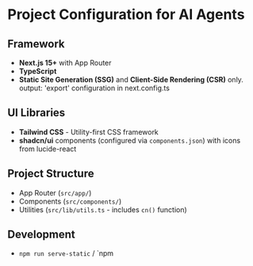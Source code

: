 # Project Configuration for AI Agents

## Framework
- **Next.js 15+** with App Router
- **TypeScript**
- **Static Site Generation (SSG)** and **Client-Side Rendering (CSR)** only. output: 'export' configuration in next.config.ts

## UI Libraries
- **Tailwind CSS** - Utility-first CSS framework
- **shadcn/ui** components (configured via `components.json`) with icons from lucide-react

## Project Structure
- App Router (`src/app/`)
- Components (`src/components/`)
- Utilities (`src/lib/utils.ts` - includes `cn()` function)

## Development
- `npm run serve-static` / `npm